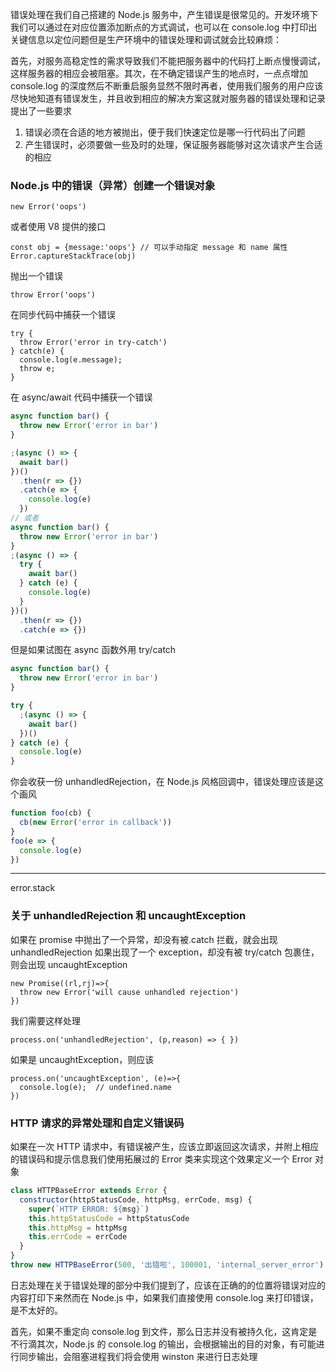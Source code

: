 错误处理在我们自己搭建的 Node.js 服务中，产生错误是很常见的。开发环境下我们可以通过在对应位置添加断点的方式调试，也可以在 console.log 中打印出关键信息以定位问题但是生产环境中的错误处理和调试就会比较麻烦：

首先，对服务高稳定性的需求导致我们不能把服务器中的代码打上断点慢慢调试，这样服务器的相应会被阻塞。其次，在不确定错误产生的地点时，一点点增加 console.log 的深度然后不断重启服务显然不限时再者，使用我们服务的用户应该尽快地知道有错误发生，并且收到相应的解决方案这就对服务器的错误处理和记录提出了一些要求

1. 错误必须在合适的地方被抛出，便于我们快速定位是哪一行代码出了问题
2. 产生错误时，必须要做一些及时的处理，保证服务器能够对这次请求产生合适的相应

### Node.js 中的错误（异常）创建一个错误对象

    new Error('oops')

或者使用 V8 提供的接口

    const obj = {message:'oops'} // 可以手动指定 message 和 name 属性
    Error.captureStackTrace(obj)

抛出一个错误

    throw Error('oops')

在同步代码中捕获一个错误

    try {
      throw Error('error in try-catch')
    } catch(e) {
      console.log(e.message);
      throw e;
    }

在 async/await 代码中捕获一个错误

```js
async function bar() {
  throw new Error('error in bar')
}

;(async () => {
  await bar()
})()
  .then(r => {})
  .catch(e => {
    console.log(e)
  })
// 或者
async function bar() {
  throw new Error('error in bar')
}
;(async () => {
  try {
    await bar()
  } catch (e) {
    console.log(e)
  }
})()
  .then(r => {})
  .catch(e => {})
```

但是如果试图在 async 函数外用 try/catch

```js
async function bar() {
  throw new Error('error in bar')
}

try {
  ;(async () => {
    await bar()
  })()
} catch (e) {
  console.log(e)
}
```

你会收获一份 unhandledRejection，在 Node.js 风格回调中，错误处理应该是这个画风

```js
function foo(cb) {
  cb(new Error('error in callback'))
}
foo(e => {
  console.log(e)
})
```

---

error.stack



### 关于 unhandledRejection 和 uncaughtException

如果在 promise 中抛出了一个异常，却没有被.catch 拦截，就会出现 unhandledRejection
如果出现了一个 exception，却没有被 try/catch 包裹住，则会出现 uncaughtException

    new Promise((rl,rj)=>{
      throw new Error('will cause unhandled rejection')
    })

我们需要这样处理

    process.on('unhandledRejection', (p,reason) => { })

如果是 uncaughtException，则应该

    process.on('uncaughtException', (e)=>{
      console.log(e);  // undefined.name
    })

### HTTP 请求的异常处理和自定义错误码

如果在一次 HTTP 请求中，有错误被产生，应该立即返回这次请求，并附上相应的错误码和提示信息我们使用拓展过的 Error 类来实现这个效果定义一个 Error 对象

```js
class HTTPBaseError extends Error {
  constructor(httpStatusCode, httpMsg, errCode, msg) {
    super(`HTTP ERROR: ${msg}`)
    this.httpStatusCode = httpStatusCode
    this.httpMsg = httpMsg
    this.errCode = errCode
  }
}
throw new HTTPBaseError(500, '出错啦', 100001, 'internal_server_error')
```

日志处理在关于错误处理的部分中我们提到了，应该在正确的的位置将错误对应的内容打印下来然而在 Node.js 中，如果我们直接使用 console.log 来打印错误，是不太好的。

首先，如果不重定向 console.log 到文件，那么日志并没有被持久化，这肯定是不行滴其次，Node.js 的 console.log 的输出，会根据输出的目的对象，有可能进行同步输出，会阻塞进程我们将会使用 winston 来进行日志处理

